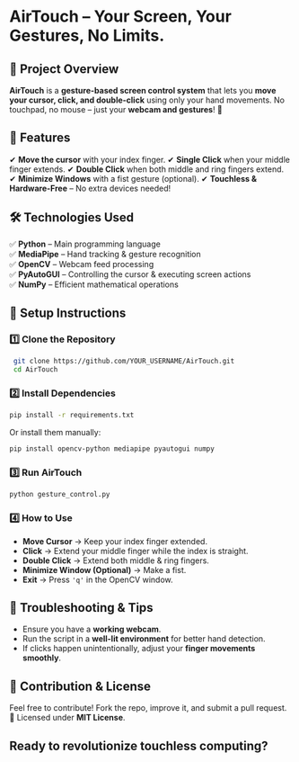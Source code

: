 # **AirTouch – Your Screen, Your Gestures, No Limits.**

## **📌 Project Overview**
**AirTouch** is a **gesture-based screen control system** that lets you **move your cursor, click, and double-click** using only your hand movements. No touchpad, no mouse – just your **webcam and gestures**! 🚀

## **🎯 Features**
✔ **Move the cursor** with your index finger.
✔ **Single Click** when your middle finger extends.
✔ **Double Click** when both middle and ring fingers extend.
✔ **Minimize Windows** with a fist gesture (optional).
✔ **Touchless & Hardware-Free** – No extra devices needed!

## **🛠 Technologies Used**
✅ **Python** – Main programming language  
✅ **MediaPipe** – Hand tracking & gesture recognition  
✅ **OpenCV** – Webcam feed processing  
✅ **PyAutoGUI** – Controlling the cursor & executing screen actions  
✅ **NumPy** – Efficient mathematical operations  

## **📌 Setup Instructions**
### **1️⃣ Clone the Repository**
```sh
 git clone https://github.com/YOUR_USERNAME/AirTouch.git
 cd AirTouch
```

### **2️⃣ Install Dependencies**
```sh
pip install -r requirements.txt
```
Or install them manually:
```sh
pip install opencv-python mediapipe pyautogui numpy
```

### **3️⃣ Run AirTouch**
```sh
python gesture_control.py
```

### **4️⃣ How to Use**
- **Move Cursor** → Keep your index finger extended.
- **Click** → Extend your middle finger while the index is straight.
- **Double Click** → Extend both middle & ring fingers.
- **Minimize Window (Optional)** → Make a fist.
- **Exit** → Press `'q'` in the OpenCV window.

## **📌 Troubleshooting & Tips**
- Ensure you have a **working webcam**.
- Run the script in a **well-lit environment** for better hand detection.
- If clicks happen unintentionally, adjust your **finger movements smoothly**.

## **📌 Contribution & License**
Feel free to contribute! Fork the repo, improve it, and submit a pull request.  
📝 Licensed under **MIT License**.

## **Ready to revolutionize touchless computing?** 

